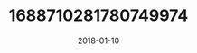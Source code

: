 ---
title: "1688710281780749974"
cover: "2018-01-10 07.32.54 1688710281780749974_46248401"
photo: "2018-01-10 07.32.54 1688710281780749974_46248401"
date: "2018-01-10"
type: "photo"
---